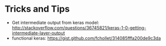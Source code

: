 # Tricks and Tips

- Get intermediate output from keras model: http://stackoverflow.com/questions/36745821/keras-1-0-getting-intermediate-layer-output
- functional keras: https://gist.github.com/fchollet/314085fffa200de9c3da
